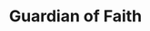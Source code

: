 ---
title: "Guardian of Faith"
index: "guardian-of-faith"
permalink: /spells/guardian-of-faith/
tags:
  - Spell
  - 4th Level
  - Conjuration
  - Damage
  - Radiant
available_for:
  - Cleric
level: "4th Level"
school: "Conjuration"
range: "30 ft"
area: "10 ft"
shape: "Cylinder"
comp:
  - V
duration: "8 Hours"
attack: "DEX Save"
effect: "Radiant"
description: |
  A Large spectral guardian appears and hovers for the duration in an unoccupied space of your choice that you can see within range. The guardian occupies that space and is indistinct except for a gleaming sword and shield emblazoned with the symbol of your deity.

  Any creature hostile to you that moves to a space within 10 feet of the guardian for the first time on a turn must succeed on a dexterity saving throw. The creature takes 20 radiant damage on a failed save, or half as much damage on a successful one. The guardian vanishes when it has dealt a total of 60 damage.
excerpt: "A Large spectral guardian appears and hovers for the duration in an unoccupied space of your choice that you can see within range."
source: "Basic Rules"
---